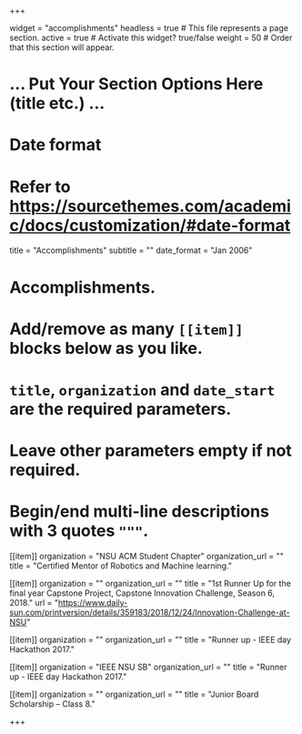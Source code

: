 +++


widget = "accomplishments"
headless = true  # This file represents a page section.
active = true  # Activate this widget? true/false
weight = 50  # Order that this section will appear.


# ... Put Your Section Options Here (title etc.) ...

# Date format
#   Refer to https://sourcethemes.com/academic/docs/customization/#date-format

title = "Accomplishments"
subtitle = ""
date_format = "Jan 2006"

# Accomplishments.
#   Add/remove as many `[[item]]` blocks below as you like.
#   `title`, `organization` and `date_start` are the required parameters.
#   Leave other parameters empty if not required.
#   Begin/end multi-line descriptions with 3 quotes `"""`.

[[item]]
  organization = "NSU ACM Student Chapter"
  organization_url = ""
  title = "Certified Mentor of Robotics and Machine learning."




[[item]]
  organization = ""
  organization_url = ""
  title = "1st Runner Up for the final year Capstone Project, Capstone Innovation Challenge, Season 6, 2018."
  url = "https://www.daily-sun.com/printversion/details/359183/2018/12/24/Innovation-Challenge-at-NSU"


  
[[item]]
  organization = ""
  organization_url = ""
  title = "Runner up - IEEE day Hackathon 2017."

[[item]]
  organization = "IEEE NSU SB"
  organization_url = ""
  title = "Runner up - IEEE day Hackathon 2017."

 [[item]]
  organization = ""
  organization_url = ""
  title = "Junior Board Scholarship – Class 8." 

+++